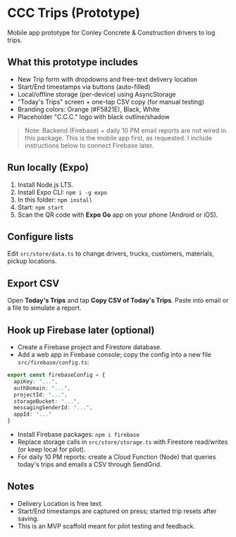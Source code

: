
# CCC Trips (Prototype)

Mobile app prototype for Conley Concrete & Construction drivers to log trips.

## What this prototype includes
- New Trip form with dropdowns and free-text delivery location
- Start/End timestamps via buttons (auto-filled)
- Local/offline storage (per-device) using AsyncStorage
- "Today's Trips" screen + one-tap CSV copy (for manual testing)
- Branding colors: Orange (#F5821E), Black, White
- Placeholder "C.C.C." logo with black outline/shadow

> Note: Backend (Firebase) + daily 10 PM email reports are not wired in this package. This is the mobile app first, as requested. I include instructions below to connect Firebase later.

## Run locally (Expo)
1. Install Node.js LTS.
2. Install Expo CLI: `npm i -g expo`
3. In this folder: `npm install`
4. Start: `npm start`
5. Scan the QR code with **Expo Go** app on your phone (Android or iOS).

## Configure lists
Edit `src/store/data.ts` to change drivers, trucks, customers, materials, pickup locations.

## Export CSV
Open **Today's Trips** and tap **Copy CSV of Today's Trips**. Paste into email or a file to simulate a report.

## Hook up Firebase later (optional)
- Create a Firebase project and Firestore database.
- Add a web app in Firebase console; copy the config into a new file `src/firebase/config.ts`:
```ts
export const firebaseConfig = {
  apiKey: "...",
  authDomain: "...",
  projectId: "...",
  storageBucket: "...",
  messagingSenderId: "...",
  appId: "..."
}
```
- Install Firebase packages: `npm i firebase`
- Replace storage calls in `src/store/storage.ts` with Firestore read/writes (or keep local for pilot).
- For daily 10 PM reports: create a Cloud Function (Node) that queries today's trips and emails a CSV through SendGrid.

## Notes
- Delivery Location is free text.
- Start/End timestamps are captured on press; started trip resets after saving.
- This is an MVP scaffold meant for pilot testing and feedback.

